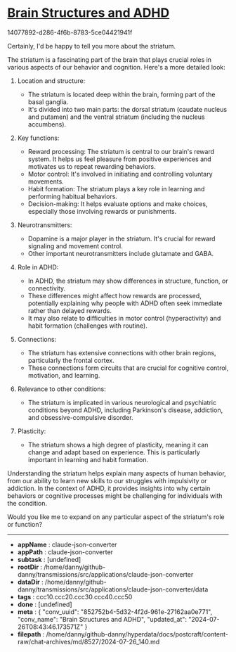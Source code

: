 # [Brain Structures and ADHD](https://claude.ai/chat/852752b4-5d32-4f2d-961e-27162aa0e771)

14077892-d286-4f6b-8783-5ce04421941f

 Certainly, I'd be happy to tell you more about the striatum. 

The striatum is a fascinating part of the brain that plays crucial roles in various aspects of our behavior and cognition. Here's a more detailed look:

1. Location and structure:
   - The striatum is located deep within the brain, forming part of the basal ganglia.
   - It's divided into two main parts: the dorsal striatum (caudate nucleus and putamen) and the ventral striatum (including the nucleus accumbens).

2. Key functions:
   - Reward processing: The striatum is central to our brain's reward system. It helps us feel pleasure from positive experiences and motivates us to repeat rewarding behaviors.
   - Motor control: It's involved in initiating and controlling voluntary movements.
   - Habit formation: The striatum plays a key role in learning and performing habitual behaviors.
   - Decision-making: It helps evaluate options and make choices, especially those involving rewards or punishments.

3. Neurotransmitters:
   - Dopamine is a major player in the striatum. It's crucial for reward signaling and movement control.
   - Other important neurotransmitters include glutamate and GABA.

4. Role in ADHD:
   - In ADHD, the striatum may show differences in structure, function, or connectivity.
   - These differences might affect how rewards are processed, potentially explaining why people with ADHD often seek immediate rather than delayed rewards.
   - It may also relate to difficulties in motor control (hyperactivity) and habit formation (challenges with routine).

5. Connections:
   - The striatum has extensive connections with other brain regions, particularly the frontal cortex.
   - These connections form circuits that are crucial for cognitive control, motivation, and learning.

6. Relevance to other conditions:
   - The striatum is implicated in various neurological and psychiatric conditions beyond ADHD, including Parkinson's disease, addiction, and obsessive-compulsive disorder.

7. Plasticity:
   - The striatum shows a high degree of plasticity, meaning it can change and adapt based on experience. This is particularly important in learning and habit formation.

Understanding the striatum helps explain many aspects of human behavior, from our ability to learn new skills to our struggles with impulsivity or addiction. In the context of ADHD, it provides insights into why certain behaviors or cognitive processes might be challenging for individuals with the condition.

Would you like me to expand on any particular aspect of the striatum's role or function?

---

* **appName** : claude-json-converter
* **appPath** : claude-json-converter
* **subtask** : [undefined]
* **rootDir** : /home/danny/github-danny/transmissions/src/applications/claude-json-converter
* **dataDir** : /home/danny/github-danny/transmissions/src/applications/claude-json-converter/data
* **tags** : ccc10.ccc20.ccc30.ccc40.ccc50
* **done** : [undefined]
* **meta** : {
  "conv_uuid": "852752b4-5d32-4f2d-961e-27162aa0e771",
  "conv_name": "Brain Structures and ADHD",
  "updated_at": "2024-07-26T08:43:46.173571Z"
}
* **filepath** : /home/danny/github-danny/hyperdata/docs/postcraft/content-raw/chat-archives/md/8527/2024-07-26_140.md